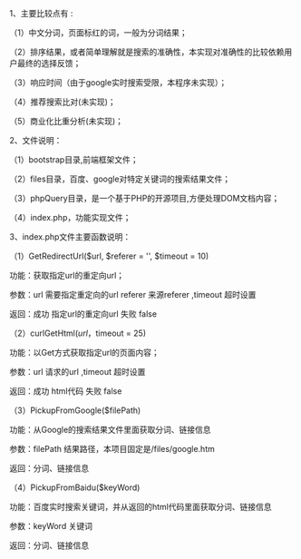 1、主要比较点有 :

（1）中文分词，页面标红的词，一般为分词结果；

（2）排序结果，或者简单理解就是搜索的准确性，本实现对准确性的比较依赖用户最终的选择反馈；

（3）响应时间（由于google实时搜索受限，本程序未实现）；

（4）推荐搜索比对(未实现)；

（5）商业化比重分析(未实现)；



2、文件说明：

（1）bootstrap目录,前端框架文件；

（2）files目录，百度、google对特定关键词的搜索结果文件；

（3）phpQuery目录，是一个基于PHP的开源项目,方便处理DOM文档内容；

（4）index.php，功能实现文件；



3、index.php文件主要函数说明：

（1）GetRedirectUrl($url, $referer = '', $timeout = 10)

功能：获取指定url的重定向url；

参数：url 需要指定重定向的url referer 来源referer ,timeout 超时设置

返回：成功 指定url的重定向url 失败 false

（2）curlGetHtml($url，$timeout = 25)

功能：以Get方式获取指定url的页面内容；

参数：url 请求的url ,timeout 超时设置

 返回：成功 html代码 失败 false

（3）PickupFromGoogle($filePath)

功能：从Google的搜索结果文件里面获取分词、链接信息

参数：filePath 结果路径，本项目固定是/files/google.htm

返回：分词、链接信息

（4）PickupFromBaidu($keyWord)

功能：百度实时搜索关键词，并从返回的html代码里面获取分词、链接信息

参数：keyWord 关键词

返回：分词、链接信息
